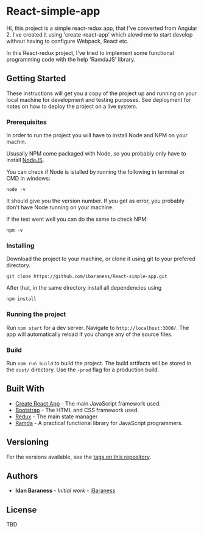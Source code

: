 # React-simple-app


Hi, this project is a simple react-redux app, that I've converted from Angular 2.
I've created it using 'create-react-app' which alowd me to start develop without having to configure Webpack, React etc.

In this React-redux project, I've tried to implement some functional programming code with the help 'RamdaJS' library. 

## Getting Started

These instructions will get you a copy of the project up and running on your local machine for development and testing purposes. 
See deployment for notes on how to deploy the project on a live system.

### Prerequisites

In order to run the project you will have to install Node and NPM on your machin.

Ususally NPM come packaged with Node, so you probably only have to install [NodeJS](https://nodejs.org/en/).

You can check if Node is istalled by running the following in terminal or CMD in windows:

```
node -v
```
It should give you the version number. If you get as error, you probably don't have Node running on your machine.

If the test went well you can do the same to check NPM:

```
npm -v
```
### Installing

Download the project to your machine, or clone it using git to your prefered directory.

```
git clone https://github.com/ibaraness/React-simple-app.git
```

After that, in the same directory install all dependencies using

```
npm install
```
### Running the project

Run `npm start` for a dev server. Navigate to `http://localhost:3000/`. The app will automatically reload if you change any of the source files.


### Build

Run `npm run build` to build the project. The build artifacts will be stored in the `dist/` directory. Use the `-prod` flag for a production build.

## Built With

* [Create React App](https://facebook.github.io/react/blog/2016/07/22/create-apps-with-no-configuration.html) - The main JavaScript framework used.
* [Bootstrap](http://getbootstrap.com/) - The HTML and CSS framework used.
* [Redux](http://redux.js.org/) - The main state manager
* [Ramda](http://ramdajs.com/) - A practical functional library for JavaScript programmers.

## Versioning

For the versions available, see the [tags on this repository](https://github.com/ibaraness/react-simple-app/tags). 

## Authors

* **Idan Baraness** - *Initial work* - [iBaraness](https://github.com/ibaraness)


## License

TBD
